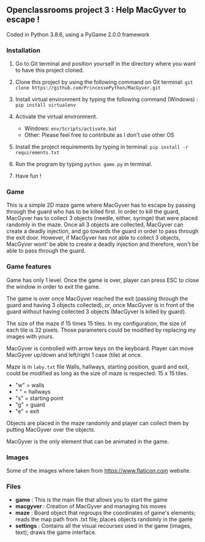 ## Openclassrooms project 3 : Help MacGyver to escape !

Coded in Python 3.8.6, using a PyGame 2.0.0 framework

### Installation
1. Go to Git terminal and position yourself in the directory where you want to have this project cloned.

2.  Clone this project by using the following command on Git terminal:  `git clone https://github.com/PrincessePython/MacGyver.git`

3. Install virtual environment by typing the following command (Windows) : `pip install virtualenv`


4. Activate the virtual environment.
	- Windows: `env/Scripts/activate.bat`
	- Other: Please feel free to contribute as I don't use other OS
	
5. Install the project requirements by typing in terminal: `pip install -r requirements.txt`


5. Run the program by typing `python game.py` in terminal.

6. Have fun !


### Game

This is a simple 2D maze game where MacGyver has to escape by passing through the guard who has to be killed first.
In order to kill the guard, MacGyver has to collect 3 objects (needle, either, syringe)  that were placed randomly in the maze. Once all 3 objects are collected, MacGyver can create a deadly injection, and go towards the guard in order to pass through the exit door. However, if MacGyver has not able to collect 3 objects, MacGyver wont' be able to create a deadly injection and therefore, won't be able to pass through the guard.

### Game features

Game has only 1 level. Once the game is over, player can press ESC to close the window in order to exit the game.

The game is over once MacGyver reached the exit (passing through the guard and having 3 objects collected), or, once MacGyver is in front of the guard without having collected 3 objects (MacGyver is killed by guard).

The size of the maze if 15 times 15 tiles. In my configuration, the size of each tile is 32 pixels. Those parameters could be modified by replacing my images with yours.

MacGyver is controlled with arrow keys on the keyboard. Player can move MacGyver up/down and left/right 1 case (tile) at once.

Maze is in `laby.txt` file Walls, hallways, starting position, guard and exit, could be modified as long as the size of maze is respected: 15 x 15 tiles.

- "w" = walls
- " " = hallways
- "s" = starting point
- "g" = guard
- "e" = exit

Objects are placed in the maze randomly and player can collect them by putting MacGyver over the objects.

MacGyver is the only element that can be animated in the game.

### Images
Some of the images where taken from https://www.flaticon.com website. 

### Files
- **game** : This is the main file that allows you to start the game
- **macgyver** : Creation of MacGyver and managing his moves
- **maze** : Board object that regroups the coordinates of game's elements; reads the map path from .txt file; places objects randomly in the game
- **settings** : Contains all the visual recourses used in the game (images, text); draws the game interface.



